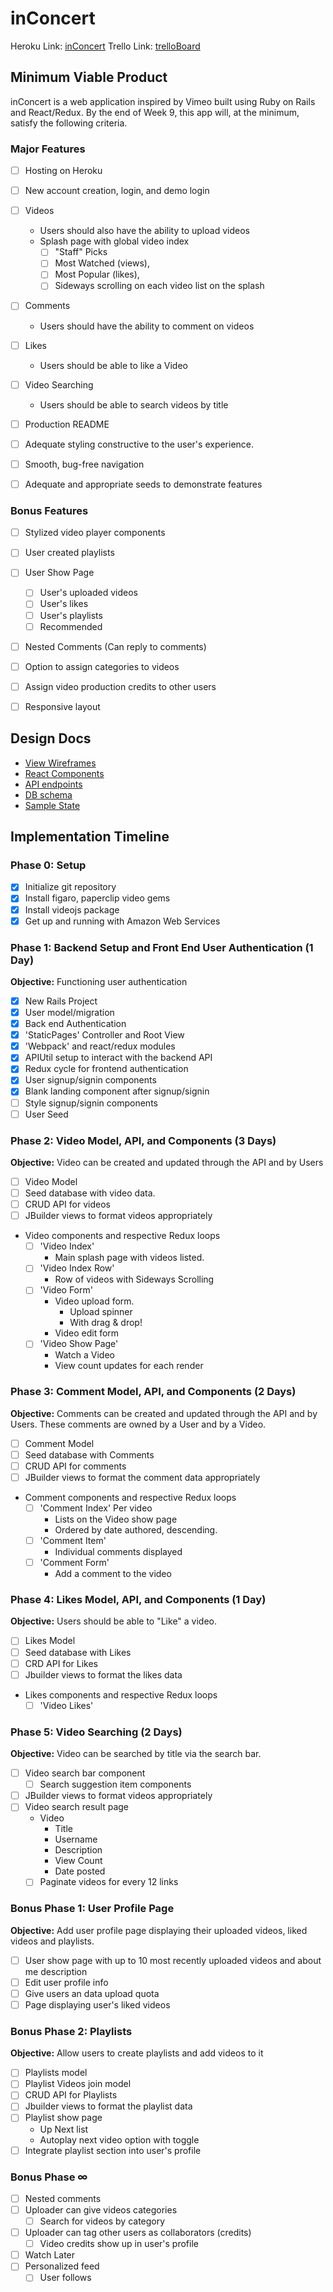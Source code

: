  # inConcert

Heroku Link: [inConcert]
Trello Link: [trelloBoard]

[trelloBoard]: "https://trello.com/b/4SNQRXjd/inconcert"
[inConcert]: #;

## Minimum Viable Product

inConcert is a web application inspired by Vimeo built using Ruby on Rails and React/Redux. By the end of Week 9, this app will, at the minimum, satisfy the following criteria.

### Major Features
- [ ] Hosting on Heroku
- [ ] New account creation, login, and demo login
- [ ] Videos
  * Users should also have the ability to upload videos
  * Splash page with global video index
    - [ ] "Staff" Picks
    - [ ] Most Watched (views),
    - [ ] Most Popular (likes),
    - [ ] Sideways scrolling on each video list on the splash
- [ ] Comments
  * Users should have the ability to comment on videos
- [ ] Likes
  * Users should be able to like a Video
- [ ] Video Searching
  * Users should be able to search videos by title
- [ ] Production README
- [ ] Adequate styling constructive to the user's experience.
- [ ] Smooth, bug-free navigation
- [ ] Adequate and appropriate seeds to demonstrate features


### Bonus Features
- [ ] Stylized video player components
- [ ] User created playlists
- [ ] User Show Page
    - [ ] User's uploaded videos
    - [ ] User's likes
    - [ ] User's playlists
    - [ ] Recommended
- [ ] Nested Comments (Can reply to comments)
- [ ] Option to assign categories to videos
- [ ] Assign video production credits to other users
- [ ] Responsive layout



## Design Docs
* [View Wireframes][wireframes]
* [React Components][components]
* [API endpoints][api-endpoints]
* [DB schema][schema]
* [Sample State][sample-state]

[wireframes]: wireframes
[components]: component-hierarchy.md
[sample-state]: sample-state.md
[api-endpoints]: api-endpoints.md
[schema]: schema.md

## Implementation Timeline

### Phase 0: Setup

- [X] Initialize git repository
- [X] Install figaro, paperclip video gems
- [X] Install videojs package
- [X] Get up and running with Amazon Web Services

### Phase 1: Backend Setup and Front End User Authentication (1 Day)

**Objective:** Functioning user authentication

- [X] New Rails Project
- [X] User model/migration
- [X] Back end Authentication
- [X] 'StaticPages' Controller and Root View
- [X] 'Webpack' and react/redux modules
- [X] APIUtil setup to interact with the backend API
- [X] Redux cycle for frontend authentication
- [X] User signup/signin components
- [X] Blank landing component after signup/signin
- [ ] Style signup/signin components
- [ ] User Seed

### Phase 2: Video Model, API, and Components (3 Days)
**Objective:** Video can be created and updated through the API and by Users

- [ ] Video Model
- [ ] Seed database with video data.
- [ ] CRUD API for videos
- [ ] JBuilder views to format videos appropriately
- Video components and respective Redux loops
  - [ ] 'Video Index'
    - Main splash page with videos listed.
  - [ ] 'Video Index Row'
    - Row of videos with Sideways Scrolling
  - [ ] 'Video Form'
    - Video upload form.
      - Upload spinner
      - With drag & drop!
    - Video edit form
  - [ ] 'Video Show Page'
    - Watch a Video
    - View count updates for each render

### Phase 3: Comment Model, API, and Components (2 Days)
**Objective:** Comments can be created and updated through the API and by Users. These comments are owned by a User and by a Video.

- [ ] Comment Model
- [ ] Seed database with Comments
- [ ] CRUD API for comments
- [ ] JBuilder views to format the comment data appropriately
- Comment components and respective Redux loops
  - [ ] 'Comment Index' Per video
    - Lists on the Video show page
    - Ordered by date authored, descending.
  - [ ] 'Comment Item'
    - Individual comments displayed
  - [ ] 'Comment Form'
    - Add a comment to the video

### Phase 4: Likes Model, API, and Components (1 Day)
**Objective:** Users should be able to "Like" a video.

- [ ] Likes Model
- [ ] Seed database with Likes
- [ ] CRD API for Likes
- [ ] Jbuilder views to format the likes data
- Likes components and respective Redux loops
  - [ ] 'Video Likes'

### Phase 5: Video Searching (2 Days)
**Objective:** Video can be searched by title via the search bar.

- [ ] Video search bar component
  - [ ] Search suggestion item components
- [ ] JBuilder views to format videos appropriately
- [ ] Video search result page
  - Video
    - Title
    - Username
    - Description
    - View Count
    - Date posted
  - [ ] Paginate videos for every 12 links

### Bonus Phase 1: User Profile Page
**Objective:** Add user profile page displaying their uploaded videos, liked videos and playlists.

- [ ] User show page with up to 10 most recently uploaded videos and about me description
- [ ] Edit user profile info
- [ ] Give users an data upload quota
- [ ] Page displaying user's liked videos

### Bonus Phase 2: Playlists
**Objective:** Allow users to create playlists and add videos to it

- [ ] Playlists model
- [ ] Playlist Videos join model
- [ ] CRUD API for Playlists
- [ ] Jbuilder views to format the playlist data
- [ ] Playlist show page
  - Up Next list
  - Autoplay next video option with toggle
- [ ] Integrate playlist section into user's profile

### Bonus Phase ∞
- [ ] Nested comments
- [ ] Uploader can give videos categories
  - [ ] Search for videos by category
- [ ] Uploader can tag other users as collaborators (credits)
  - [ ] Video credits show up in user's profile
- [ ] Watch Later
- [ ] Personalized feed
  - [ ] User follows
